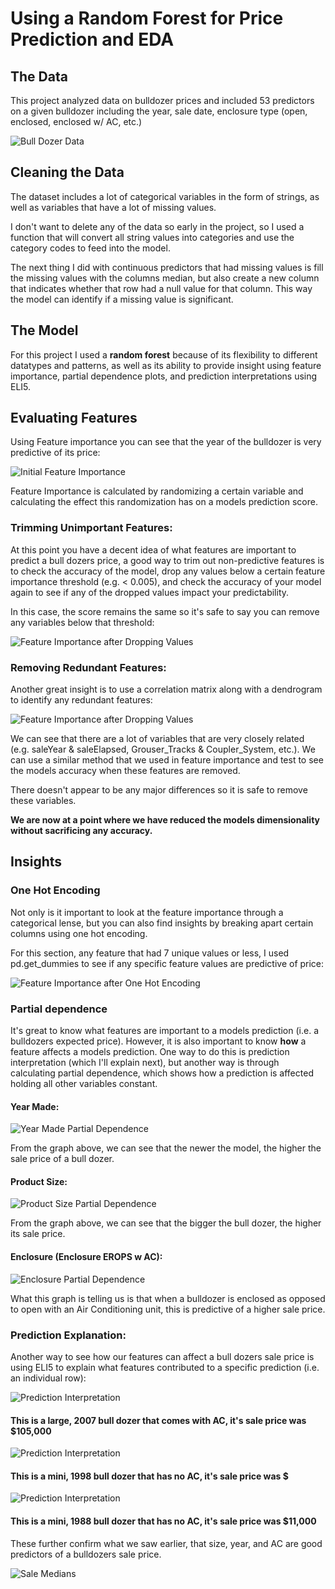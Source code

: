 # Using a Random Forest for Price Prediction and EDA

## The Data
This project analyzed data on bulldozer prices and included 53 predictors on a given bulldozer including the year, sale date, enclosure type (open, enclosed, enclosed w/ AC, etc.)

![Bull Dozer Data](https://s3.amazonaws.com/chermsbucket/rf_imp_folder/data.png)

## Cleaning the Data

The dataset includes a lot of categorical variables in the form of strings, as well as variables that have a lot of missing values.

I don't want to delete any of the data so early in the project, so I used a function that will convert all string values into categories and use the category codes to feed into the model.

The next thing I did with continuous predictors that had missing values is fill the missing values with the columns median, but also create a new column that indicates whether that row had a null value for that column. This way the model can identify if a missing value is significant.

## The Model

For this project I used a **random forest** because of its flexibility to different datatypes and patterns, as well as its ability to provide insight using feature importance, partial dependence plots, and prediction interpretations using ELI5.

## Evaluating Features

Using Feature importance you can see that the year of the bulldozer is very predictive of its price:

![Initial Feature Importance](https://s3.amazonaws.com/chermsbucket/rf_imp_folder/feature_importance.png)

Feature Importance is calculated by randomizing a certain variable and calculating the effect this randomization has on a models prediction score.

### Trimming Unimportant Features:

At this point you have a decent idea of what features are important to predict a bull dozers price, a good way to trim out non-predictive features is to check the accuracy of the model, drop any values below a certain feature importance threshold (e.g. < 0.005), and check the accuracy of your model again to see if any of the dropped values impact your predictability.

In this case, the score remains the same so it's safe to say you can remove any variables below that threshold:

![Feature Importance after Dropping Values](https://s3.amazonaws.com/chermsbucket/rf_imp_folder/feature_importance2.png)

### Removing Redundant Features:

Another great insight is to use a correlation matrix along with a dendrogram to identify any redundant features:

![Feature Importance after Dropping Values](https://s3.amazonaws.com/chermsbucket/rf_imp_folder/dendrogram.png)

We can see that there are a lot of variables that are very closely related (e.g. saleYear & saleElapsed, Grouser_Tracks & Coupler_System, etc.).  We can use a similar method that we used in feature importance and test to see the models accuracy when these features are removed.

There doesn't appear to be any major differences so it is safe to remove these variables.

**We are now at a point where we have reduced the models dimensionality without sacrificing any accuracy.**

## Insights

### One Hot Encoding

Not only is it important to look at the feature importance through a categorical lense, but you can also find insights by breaking apart certain columns using one hot encoding.

For this section, any feature that had 7 unique values or less, I used pd.get_dummies to see if any specific feature values are predictive of price:

![Feature Importance after One Hot Encoding](https://s3.amazonaws.com/chermsbucket/rf_imp_folder/one_hot_encoding.png)

### Partial dependence

It's great to know what features are important to a models prediction (i.e. a bulldozers expected price).  However, it is also important to know **how** a feature affects a models prediction.  One way to do this is prediction interpretation (which I'll explain next), but another way is through calculating partial dependence, which shows how a prediction is affected holding all other variables constant.

#### Year Made:

![Year Made Partial Dependence](https://s3.amazonaws.com/chermsbucket/rf_imp_folder/pdp1.png)

From the graph above, we can see that the newer the model, the higher the sale price of a bull dozer.

#### Product Size:

![Product Size Partial Dependence](https://s3.amazonaws.com/chermsbucket/rf_imp_folder/pdp3.png)

From the graph above, we can see that the bigger the bull dozer, the higher its sale price.

#### Enclosure (Enclosure EROPS w AC):

![Enclosure Partial Dependence](https://s3.amazonaws.com/chermsbucket/rf_imp_folder/pdp2.png)

What this graph is telling us is that when a bulldozer is enclosed as opposed to open with an Air Conditioning unit, this is predictive of a higher sale price.

### Prediction Explanation:

Another way to see how our features can affect a bull dozers sale price is using ELI5 to explain what features contributed to a specific prediction (i.e. an individual row):

![Prediction Interpretation](https://s3.amazonaws.com/chermsbucket/rf_imp_folder/large_2007_wAC.png)
#### This is a large, 2007 bull dozer that comes with AC, it's sale price was $105,000

![Prediction Interpretation](https://s3.amazonaws.com/chermsbucket/rf_imp_folder/mini_1998_woAC.png)
#### This is a mini, 1998 bull dozer that has no AC, it's sale price was $

![Prediction Interpretation](https://s3.amazonaws.com/chermsbucket/rf_imp_folder/mini_1988_woAC.png)
#### This is a mini, 1988 bull dozer that has no AC, it's sale price was $11,000

These further confirm what we saw earlier, that size, year, and AC are good predictors of a bulldozers sale price.

![Sale Medians](https://s3.amazonaws.com/chermsbucket/rf_imp_folder/summary.png)
